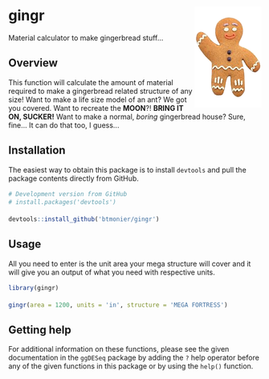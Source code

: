 gingr <img src="gingerbread-man.png" align="right" />
============================================
Material calculator to make gingerbread stuff...

Overview
--------
This function will calculate the amount of material required to make a gingerbread related structure of any size! Want to make a life size model of an ant? We got you covered. Want to recreate the **MOON**?! **BRING IT ON, SUCKER!** Want to make a normal, *boring* gingerbread house? Sure, fine... It can do that too, I guess... 

Installation
------------
The easiest way to obtain this package is to install `devtools` and pull the package contents directly from GitHub.

``` r
# Development version from GitHub
# install.packages('devtools')

devtools::install_github('btmonier/gingr')
```

Usage
-----
 All you need to enter is the unit area your mega structure will cover and it will give you an output of what you need with respective units.
 
 ```r
 library(gingr)
 
 gingr(area = 1200, units = 'in', structure = 'MEGA FORTRESS')
 ```
 
Getting help
------------

For additional information on these functions, please see the given documentation in the `ggDESeq` package by adding the `?` help operator before any of the given functions in this package or by using the `help()` function. 
